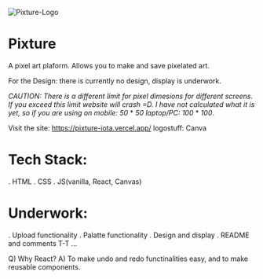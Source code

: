 ![Pixture-Logo](https://github.com/user-attachments/assets/56773828-18b7-4e0f-a530-8bb8a521c377)

# Pixture

A pixel art plaform. Allows you to make and save pixelated art.

For the Design: there is currently no design, display is underwork.

*CAUTION: There is a different limit for pixel dimesions for different screens. If you exceed this limit website will crash =D. I have not calculated what it is yet, so if you are using on mobile: 50* * *50* *laptop/PC:* *100* * *100*.

Visit the site: https://pixture-iota.vercel.app/ 
logostuff: Canva

# Tech Stack:
. HTML
. CSS
. JS(vanilla, React, Canvas)

# Underwork:
. Upload functionality
. Palatte functionality
. Design and display
. README and comments T-T
...

Q) Why React?
A) To make undo and redo functinalities easy, and to make reusable components.
